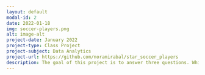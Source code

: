 ```yaml
---
layout: default
modal-id: 2
date: 2022-01-18
img: soccer-players.png
alt: image-alt
project-date: January 2022
project-type: Class Project
project-subject: Data Analytics
project-url: https://github.com/noramirabal/star_soccer_players
description: The goal of this project is to answer three questions. Which variables have the strongest impact on a players value? What is the relationship between a players overall rating and value? What is the probability of players that are left footed and above 6 feet being older than 27 compared to players that are right footed and shorter than 6 feet?
---
```

